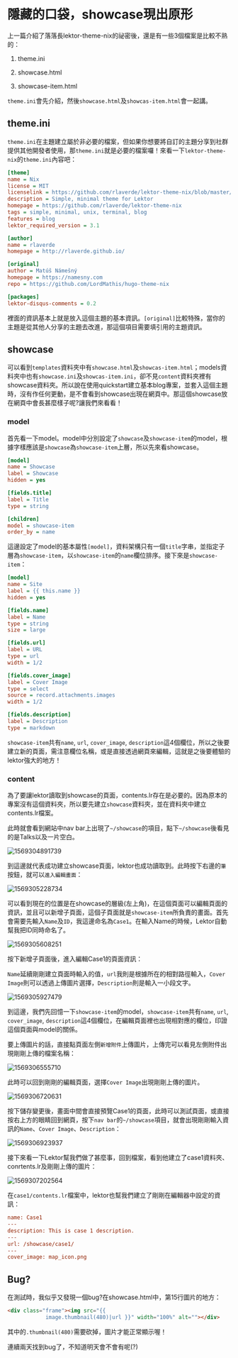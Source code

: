 隱藏的口袋，showcase現出原形
===

上一篇介紹了落落長lektor-theme-nix的祕密後，還是有一些3個檔案是比較不熟的：

1. theme.ini

2. showcase.html

3. showcase-item.html

`theme.ini`會先介紹，然後`showcase.html`及`showcas-item.html`會一起講。

## theme.ini

`theme.ini`在主題建立屬於非必要的檔案，但如果你想要將自訂的主題分享到社群提供其他開發者使用，那`theme.ini`就是必要的檔案囉！來看一下`lektor-theme-nix`的`theme.ini`內容吧：

```ini
[theme]
name = Nix
license = MIT
licenselink = https://github.com/rlaverde/lektor-theme-nix/blob/master/LICENSE.md
description = Simple, minimal theme for Lektor
homepage = https://github.com/rlaverde/lektor-theme-nix
tags = simple, minimal, unix, terminal, blog
features = blog
lektor_required_version = 3.1

[author]
name = rlaverde
homepage = http://rlaverde.github.io/

[original]
author = Matúš Námešný
homepage = https://namesny.com
repo = https://github.com/LordMathis/hugo-theme-nix

[packages]
lektor-disqus-comments = 0.2
```

裡面的資訊基本上就是放入這個主題的基本資訊。`[original]`比較特殊，當你的主題是從其他人分享的主題去改進，那這個項目需要填引用的主題資訊。

## showcase

可以看到`templates`資料夾中有`showcase.html`及`showcas-item.html`；models資料夾中也有`showcase.ini`及`showcas-item.ini`，卻不見`content`資料夾裡有showcase資料夾。所以說在使用quickstart建立基本blog專案，並套入這個主題時，沒有作任何更動，是不會看到showcase出現在網頁中。那這個showcase放在網頁中會長甚麼樣子呢?讓我們來看看！

### model

首先看一下model。model中分別設定了`showcase`及`showcase-item`的model，根據字樣應該是`showcase`為`showcase-item`上層，所以先來看showcase。

```ini
[model]
name = Showcase
label = Showcase
hidden = yes

[fields.title]
label = Title
type = string

[children]
model = showcase-item
order_by = name
```

這邊設定了model的基本屬性`[model]`，資料架構只有一個`title`字串，並指定子層為`showcase-item`，以`showcase-item`的`name`欄位排序。接下來是`showcase-item`：

```ini
[model]
name = Site
label = {{ this.name }}
hidden = yes

[fields.name]
label = Name
type = string
size = large

[fields.url]
label = URL
type = url
width = 1/2

[fields.cover_image]
label = Cover Image
type = select
source = record.attachments.images
width = 1/2

[fields.description]
label = Description
type = markdown
```

`showcase-item`共有`name`, `url`, `cover_image`, `description`這4個欄位，所以之後要建立新的頁面，需注意欄位名稱，或是直接透過網頁來編輯，這就是之後要體驗的lektor強大的地方！

### content

為了要讓lektor讀取到showcase的頁面，contents.lr存在是必要的。因為原本的專案沒有這個資料夾，所以要先建立`showcase`資料夾，並在資料夾中建立contents.lr檔案。

此時就會看到網站中nav bar上出現了`~/showcase`的項目，點下`~/showcase`後看見的是Talks以及一片空白。

![1569304891739](../assets/1569304891739.png)

到這邊就代表成功建立showcase頁面，lektor也成功讀取到。此時按下右邊的`筆`按鈕，就可以`進入編輯畫面`：

![1569305228734](../assets/1569305228734.png)

可以看到現在的位置是在showcase的層級(左上角)，在這個頁面可以編輯頁面的資訊，並且可以新增子頁面，這個子頁面就是`showcase-item`所負責的畫面。首先會需要先輸入`Name`及`ID`，我這邊命名為`Case1`。在輸入Name的時候，Lektor自動幫我把ID同時命名了。 

![1569305608251](../assets/1569305608251.png)

按下新增子頁面後，進入編輯Case1的頁面資訊：

`Name`延續剛剛建立頁面時輸入的值，`url`我則是根據所在的相對路徑輸入，`Cover Image`則可以透過上傳圖片選擇，`Description`則是輸入一小段文字。

![1569305927479](../assets/1569305927479.png)

到這邊，我們先回憶一下`showcase-item`的model，`showcase-item`共有`name`, `url`, `cover_image`, `description`這4個欄位，在編輯頁面裡也出現相對應的欄位，印證這個頁面與model的關係。

要上傳圖片的話，直接點頁面左側`新增附件`上傳圖片，上傳完可以看見左側附件出現剛剛上傳的檔案名稱：

![1569306555710](../assets/1569306555710.png)

此時可以回到剛剛的編輯頁面，選擇`Cover Image`出現剛剛上傳的圖片。

![1569306720631](../assets/1569306720631.png)

按下儲存變更後，畫面中間會直接預覽Case1的頁面，此時可以測試頁面，或直接按右上方的眼睛回到網頁，按下`nav bar`的`~/showcase`項目，就會出現剛剛輸入資訊的`Name`、`Cover Image`、`Description`：

![1569306923937](../assets/1569306923937.png)

接下來看一下Lektor幫我們做了甚麼事，回到檔案，看到他建立了case1資料夾、conrtents.lr及剛剛上傳的圖片：

![1569307202564](../assets/1569307202564.png)

在`case1/contents.lr`檔案中，lektor也幫我們建立了剛剛在編輯器中設定的資訊：

```ini
name: Case1
---
description: This is case 1 description.
---
url: /showcase/case1/
---
cover_image: map_icon.png
```

## Bug?

在測試時，我似乎又發現一個bug?在showcase.html中，第15行圖片的地方：

```html
<div class="frame"><img src="{{ 
            image.thumbnail(480)|url }}" width="100%" alt=""></div>
```

其中的`.thumbnail(480)`需要砍掉，圖片才能正常顯示喔！

連續兩天找到bug了，不知道明天會不會有呢(?)

